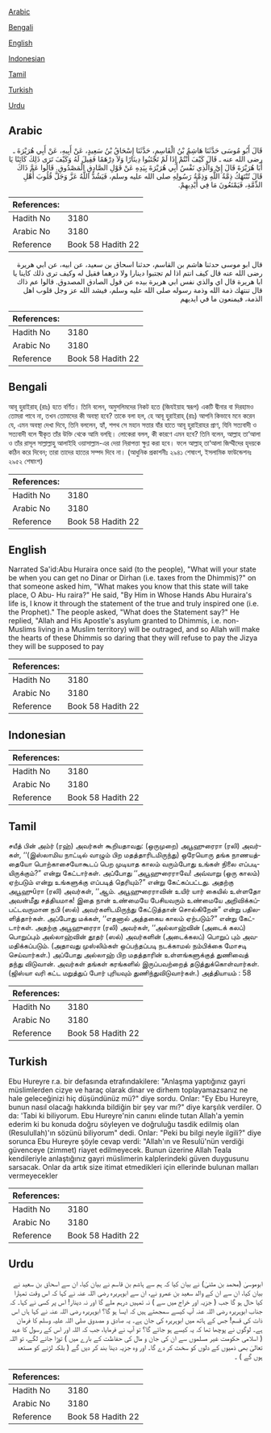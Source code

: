 [Arabic](#arabic)

[Bengali](#bengali)

[English](#english)

[Indonesian](#indonesian)

[Tamil](#tamil)

[Turkish](#turkish)

[Urdu](#urdu)

## Arabic


<div dir="rtl" lang="ar" style={{fontSize:'larger',backgroundColor:'#f8f9fa',padding:20}}>
قَالَ أَبُو مُوسَى حَدَّثَنَا هَاشِمُ بْنُ الْقَاسِمِ، حَدَّثَنَا إِسْحَاقُ بْنُ سَعِيدٍ، عَنْ أَبِيهِ، عَنْ أَبِي هُرَيْرَةَ ـ رضى الله عنه ـ قَالَ كَيْفَ أَنْتُمْ إِذَا لَمْ تَجْتَبُوا دِينَارًا وَلاَ دِرْهَمًا فَقِيلَ لَهُ وَكَيْفَ تَرَى ذَلِكَ كَائِنًا يَا أَبَا هُرَيْرَةَ قَالَ إِيْ وَالَّذِي نَفْسُ أَبِي هُرَيْرَةَ بِيَدِهِ عَنْ قَوْلِ الصَّادِقِ الْمَصْدُوقِ‏.‏ قَالُوا عَمَّ ذَاكَ قَالَ تُنْتَهَكُ ذِمَّةُ اللَّهِ وَذِمَّةُ رَسُولِهِ صلى الله عليه وسلم، فَيَشُدُّ اللَّهُ عَزَّ وَجَلَّ قُلُوبَ أَهْلِ الذِّمَّةِ، فَيَمْنَعُونَ مَا فِي أَيْدِيهِمْ‏.‏
</div>
<div style={{backgroundColor:'#f8f9fa',padding:20, marginBottom: 10}}><table> <thead> <tr> <th>References:</th> <th></th> </tr> </thead> <tbody><tr><td>Hadith No</td><td>3180</td></tr><tr><td>Arabic No</td><td>3180</td></tr><tr><td>Reference</td><td>Book 58 Hadith 22</td></tr></tbody></table></div>


<div dir="rtl" lang="ar" style={{fontSize:'larger',backgroundColor:'#f8f9fa',padding:20}}>
قال ابو موسى حدثنا هاشم بن القاسم، حدثنا اسحاق بن سعيد، عن ابيه، عن ابي هريرة رضى الله عنه قال كيف انتم اذا لم تجتبوا دينارا ولا درهما فقيل له وكيف ترى ذلك كاينا يا ابا هريرة قال اي والذي نفس ابي هريرة بيده عن قول الصادق المصدوق. قالوا عم ذاك قال تنتهك ذمة الله وذمة رسوله صلى الله عليه وسلم، فيشد الله عز وجل قلوب اهل الذمة، فيمنعون ما في ايديهم
</div>
<div style={{backgroundColor:'#f8f9fa',padding:20, marginBottom: 10}}><table> <thead> <tr> <th>References:</th> <th></th> </tr> </thead> <tbody><tr><td>Hadith No</td><td>3180</td></tr><tr><td>Arabic No</td><td>3180</td></tr><tr><td>Reference</td><td>Book 58 Hadith 22</td></tr></tbody></table></div>

## Bengali


<div dir="ltr" lang="bn" style={{fontSize:'larger',backgroundColor:'#f8f9fa',padding:20}}>
আবূ হুরাইরাহ্ (রাঃ) হতে বর্ণিত। তিনি বলেন, অমুসলিমদের নিকট হতে (জিযইয়াহ স্বরূপ) একটি দ্বীনার বা দিরহামও তোমরা পাবে না, তখন তোমাদের কী অবস্থা হবে? তাকে বলা হল, হে আবূ হুরাইরাহ্ (রাঃ) আপনি কিভাবে মনে করেন যে, এমন অবস্থা দেখা দিবে, তিনি বললেন, হ্যাঁ, শপথ সে মহান সত্তার যাঁর হাতে আবূ হুরাইরাহর প্রাণ, যিনি সত্যবাদী ও সত্যবাদী বলে স্বীকৃত তাঁর উক্তি থেকে আমি বলছি। লোকেরা বলল, কী কারণে এমন হবে? তিনি বলেন, আল্লাহ তা‘আলা ও তাঁর রাসূল সাল্লাল্লাহু আলাইহি ওয়াসাল্লাম-এর দেয়া নিরাপত্তা ক্ষুণ্ণ করা হবে। ফলে আল্লাহ্ তা‘আলা জিম্মীদের হৃদয়কে কঠিন করে দিবেন; তারা তাদের হাতের সম্পদ দিবে না। (আধুনিক প্রকাশনীঃ ২৯৪১ শেষাংশ, ইসলামিক ফাউন্ডেশনঃ ২৯৫২ শেষাংশ)
</div>
<div style={{backgroundColor:'#f8f9fa',padding:20, marginBottom: 10}}><table> <thead> <tr> <th>References:</th> <th></th> </tr> </thead> <tbody><tr><td>Hadith No</td><td>3180</td></tr><tr><td>Arabic No</td><td>3180</td></tr><tr><td>Reference</td><td>Book 58 Hadith 22</td></tr></tbody></table></div>

## English


<div dir="ltr" lang="en" style={{fontSize:'larger',backgroundColor:'#f8f9fa',padding:20}}>
Narrated Sa'id:Abu Huraira once said (to the people), "What will your state be when you can get no Dinar or Dirhan (i.e. taxes from the Dhimmis)?" on that someone asked him, "What makes you know that this state will take place, O Abu- Hu raira?" He said, "By Him in Whose Hands Abu Huraira's life is, I know it through the statement of the true and truly inspired one (i.e. the Prophet)." The people asked, "What does the Statement say?" He replied, "Allah and His Apostle's asylum granted to Dhimmis, i.e. non-Muslims living in a Muslim territory) will be outraged, and so Allah will make the hearts of these Dhimmis so daring that they will refuse to pay the Jizya they will be supposed to pay
</div>
<div style={{backgroundColor:'#f8f9fa',padding:20, marginBottom: 10}}><table> <thead> <tr> <th>References:</th> <th></th> </tr> </thead> <tbody><tr><td>Hadith No</td><td>3180</td></tr><tr><td>Arabic No</td><td>3180</td></tr><tr><td>Reference</td><td>Book 58 Hadith 22</td></tr></tbody></table></div>

## Indonesian


<div dir="ltr" lang="id" style={{fontSize:'larger',backgroundColor:'#f8f9fa',padding:20}}>

</div>
<div style={{backgroundColor:'#f8f9fa',padding:20, marginBottom: 10}}><table> <thead> <tr> <th>References:</th> <th></th> </tr> </thead> <tbody><tr><td>Hadith No</td><td>3180</td></tr><tr><td>Arabic No</td><td>3180</td></tr><tr><td>Reference</td><td>Book 58 Hadith 22</td></tr></tbody></table></div>

## Tamil


<div dir="ltr" lang="ta" style={{fontSize:'larger',backgroundColor:'#f8f9fa',padding:20}}>
சயீத் பின் அம்ர் (ரஹ்) அவர்கள் கூறியதாவது: (ஒருமுறை) அபூஹுரைரா (ரலி) அவர்கள், ‘‘(இஸ்லாமிய நாட்டில் வாழும் பிற மதத்தாரிடமிருந்து) ஒரேயொரு தங்க நாணயத்தையோ பொற்காசையோகூடப் பெற முடியாத காலம் வரும்போது உங்கள் நிலை எப்படியிருக்கும்?” என்று கேட்டார்கள். அப்போது ‘‘அபூஹுரைராவே! அவ்வாறு (ஒரு காலம்) ஏற்படும் என்று உங்களுக்கு எப்படித் தெரியும்?” என்று கேட்கப்பட்டது. அதற்கு அபூஹுûரா (ரலி) அவர்கள், ‘‘ஆம். அபூஹுரைராவின் உயிர் யார் கையில் உள்ளதோ அவன்மீது சத்தியமாக! இதை நான் உண்மையே பேசியவரும் உண்மையே அறிவிக்கப்பட்டவருமான நபி (ஸல்) அவர்களிடமிருந்து கேட்டுத்தான் சொல்கிறேன்” என்று பதிலளித்தார்கள். அப்போது மக்கள், ‘‘எதனால் அத்தகைய காலம் ஏற்படும்?” என்று கேட்டார்கள். அதற்கு அபூஹுரைரா (ரலி) அவர்கள், ‘‘அல்லாஹ்வின் (அடைக் கலப்) பொறுப்பும் அல்லாஹ்வின் தூதர் (ஸல்) அவர்களின் (அடைக்கலப்) பொறுப் பும் அவமதிக்கப்படும். (அதாவது முஸ்லிம்கள் ஒப்பந்தப்படி நடக்காமல் நம்பிக்கை மோசடி செய்வார்கள்.) அப்போது அல்லாஹ் பிற மதத்தாரின் உள்ளங்களுக்குத் துணிவைத் தந்து விடுவான். அவர்கள் தங்கள் கரங்களில் இருப்பவற்றைத் தடுத்துக்கொள்வார்கள். (ஜிஸ்யா வரி கட்ட மறுத்துப் போர் புரியவும் துணிந்துவிடுவார்கள்.) அத்தியாயம் : 58
</div>
<div style={{backgroundColor:'#f8f9fa',padding:20, marginBottom: 10}}><table> <thead> <tr> <th>References:</th> <th></th> </tr> </thead> <tbody><tr><td>Hadith No</td><td>3180</td></tr><tr><td>Arabic No</td><td>3180</td></tr><tr><td>Reference</td><td>Book 58 Hadith 22</td></tr></tbody></table></div>

## Turkish


<div dir="ltr" lang="tr" style={{fontSize:'larger',backgroundColor:'#f8f9fa',padding:20}}>
Ebu Hureyre r.a. bir defasında etrafındakilere: "Anlaşma yaptığınız gayri müslimlerden cizye ve haraç olarak dinar ve dirhem toplayamazsanız ne hale geleceğinizi hiç düşündünüz mü?" diye sordu. Onlar: "Ey Ebu Hureyre, bunun nasıl olacağı hakkında bildiğin bir şey var mı?" diye karşılık verdiler. O da: 'Tabi ki biliyorum. Ebu Hureyre'nin canını elinde tutan Allah'a yemin ederim ki bu konuda doğru söyleyen ve doğruluğu tasdik edilmiş olan (Resulullah)'ın sözünü biliyorum" dedi. Onlar: "Peki bu bilgi neyle ilgili?" diye sorunca Ebu Hureyre şöyle cevap verdi: "Allah'ın ve Resulü'nün verdiği güvenceye (zimmet) riayet edilmeyecek. Bunun üzerine Allah Teala kendileriyle anlaştığınız gayri müslimerin kalplerindeki güven duygusunu sarsacak. Onlar da artık size itimat etmedikleri için ellerinde bulunan malları vermeyecekler
</div>
<div style={{backgroundColor:'#f8f9fa',padding:20, marginBottom: 10}}><table> <thead> <tr> <th>References:</th> <th></th> </tr> </thead> <tbody><tr><td>Hadith No</td><td>3180</td></tr><tr><td>Arabic No</td><td>3180</td></tr><tr><td>Reference</td><td>Book 58 Hadith 22</td></tr></tbody></table></div>

## Urdu


<div dir="rtl" lang="ur" style={{fontSize:'larger',backgroundColor:'#f8f9fa',padding:20}}>
ابوموسیٰ (محمد بن مثنیٰ) نے بیان کیا کہ ہم سے ہاشم بن قاسم نے بیان کیا، ان سے اسحاق بن سعید نے بیان کیا، ان سے ان کے والد سعید بن عمرو نے، ان سے ابوہریرہ رضی اللہ عنہ نے کہا کہ اس وقت تمہارا کیا حال ہو گا جب ( جزیہ اور خراج میں سے ) نہ تمہیں درہم ملے گا اور نہ دینار! اس پر کسی نے کہا۔ کہ جناب ابوہریرہ رضی اللہ عنہ آپ کیسے سمجھتے ہیں کہ ایسا ہو گا؟ ابوہریرہ رضی اللہ عنہ نے کہا ہاں اس ذات کی قسم! جس کے ہاتھ میں ابوہریرہ کی جان ہے۔ یہ صادق و مصدوق صلی اللہ علیہ وسلم کا فرمان ہے۔ لوگوں نے پوچھا تھا کہ یہ کیسے ہو جائے گا؟ تو آپ نے فرمایا، جب کہ اللہ اور اس کے رسول کا عہد ( اسلامی حکومت غیر مسلموں سے ان کی جان و مال کی حفاظت کے بارے میں ) توڑا جانے لگے، تو اللہ تعالیٰ بھی ذمیوں کے دلوں کو سخت کر دے گا۔ اور وہ جزیہ دینا بند کر دیں گے ( بلکہ لڑنے کو مستعد ہوں گے ) ۔
</div>
<div style={{backgroundColor:'#f8f9fa',padding:20, marginBottom: 10}}><table> <thead> <tr> <th>References:</th> <th></th> </tr> </thead> <tbody><tr><td>Hadith No</td><td>3180</td></tr><tr><td>Arabic No</td><td>3180</td></tr><tr><td>Reference</td><td>Book 58 Hadith 22</td></tr></tbody></table></div>